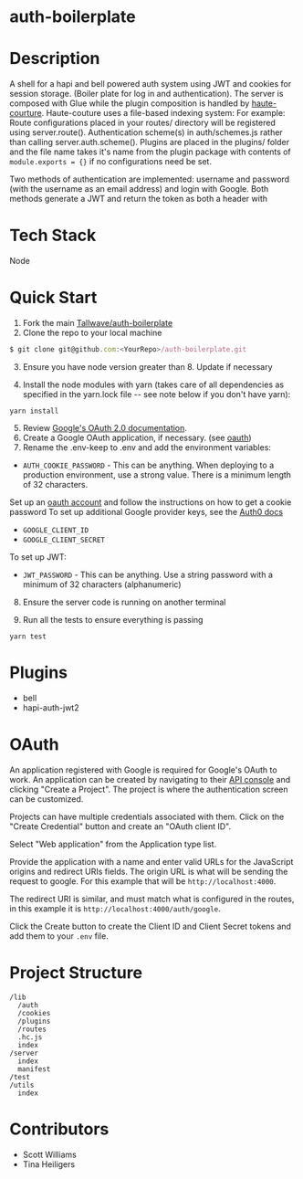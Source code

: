 # auth-boilerplate

# Description
A shell for a hapi and bell powered auth system using JWT and cookies for session storage. (Boiler plate for log in and authentication).
The server is composed with Glue while the plugin composition is handled by [haute-courture](https://www.npmjs.com/package/haute-couture). Haute-couture uses a file-based indexing system:
For example:
Route configurations placed in your routes/ directory will be registered using server.route().
Authentication scheme(s) in auth/schemes.js rather than calling server.auth.scheme().
Plugins are placed in the plugins/ folder and the file name takes it's name from the plugin package with contents of `module.exports = {}` if no configurations need be set.


Two methods of authentication are implemented: username and password (with the username as an email address) and login with Google. Both methods generate a JWT and return the token as both a header with 
# Tech Stack
Node

# Quick Start
1. Fork the main [Tallwave/auth-boilerplate](https://github.com/Tallwave/auth-boilerplate)
2. Clone the repo to your local machine
```js
$ git clone git@github.com:<YourRepo>/auth-boilerplate.git
```
3. Ensure you have node version greater than 8. Update if necessary

4. Install the node modules with yarn (takes care of all dependencies as specified in the yarn.lock file -- see note below if you don't have yarn):
```
yarn install
```
5. Review [Google's OAuth 2.0 documentation](https://developers.google.com/identity/protocols/OAuth2).
6. Create a Google OAuth application, if necessary. (see [oauth](#oauth))
7. Rename the .env-keep to .env and add the environment variables:

 - `AUTH_COOKIE_PASSWORD` - This can be anything. When deploying to a production environment, use a strong value. There is a minimum length of 32 characters.
 

 Set up an [oauth account](https://github.com/hapijs/bell/blob/master/API.md) and follow the instructions on how to get a cookie password
To set up additional Google provider keys, see the [Auth0 docs](https://auth0.com/docs/connections/social/devkeys)

 - `GOOGLE_CLIENT_ID`
 - `GOOGLE_CLIENT_SECRET`

To set up JWT:

- `JWT_PASSWORD` - This can be anything. Use a string password with a minimum of 32 characters (alphanumeric)

8. Ensure the server code is running on another terminal

9. Run all the tests to ensure everything is passing
```
yarn test
```

# Plugins
 - bell
 - hapi-auth-jwt2

# OAuth
An application registered with Google is required for Google's OAuth to work. An application can be created by navigating to their [API console](https://console.developers.google.com/apis) and clicking "Create a Project". The project is where the authentication screen can be customized.

Projects can have multiple credentials associated with them. Click on the "Create Credential" button and create an "OAuth client ID". 

Select "Web application" from the Application type list.

Provide the application with a name and enter valid URLs for the JavaScript origins and redirect URIs fields. The origin URL is what will be sending the request to google. For this example that will be `http://localhost:4000`.

The redirect URI is similar, and must match what is configured in the routes, in this example it is `http://localhost:4000/auth/google`.

Click the Create button to create the Client ID and Client Secret tokens and add them to your `.env` file.

# Project Structure
```
/lib
  /auth
  /cookies
  /plugins
  /routes
  .hc.js
  index
/server
  index
  manifest
/test
/utils
  index
```

# Contributors
* Scott Williams
* Tina Heiligers
